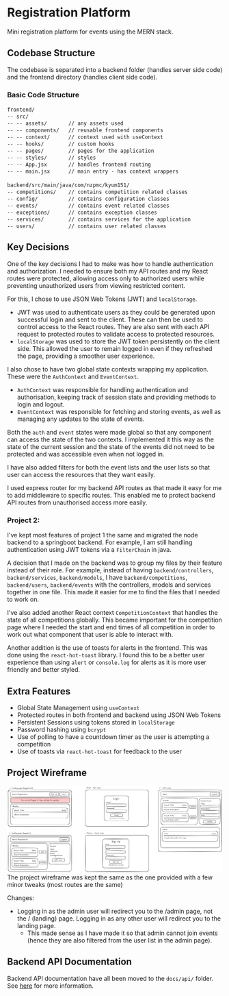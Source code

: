 # Registration Platform
Mini registration platform for events using the MERN stack.

## Codebase Structure

The codebase is separated into a backend folder (handles server side code) and the frontend directory (handles client side code).

### Basic Code Structure
```
frontend/
-- src/
-- -- assets/       // any assets used
-- -- components/   // reusable frontend components
-- -- context/      // context used with useContext
-- -- hooks/        // custom hooks
-- -- pages/        // pages for the application
-- -- styles/       // styles
-- -- App.jsx       // handles frontend routing
-- -- main.jsx      // main entry - has context wrappers

backend/src/main/java/com/nzpmc/kyum151/
-- competitions/    // contains competition related classes
-- config/          // contains configuration classes
-- events/          // contains event related classes
-- exceptions/      // contains exception classes
-- services/        // contains services for the application
-- users/           // contains user related classes   
```

## Key Decisions
One of the key decisions I had to make was how to handle authentication and authorization. I needed to ensure both my API routes and my React routes were protected, allowing access only to authorized users while preventing unauthorized users from viewing restricted content.

For this, I chose to use JSON Web Tokens (JWT) and `localStorage`.
- JWT was used to authenticate users as they could be generated upon successful login and sent to the client. These can then be used to control access to the React routes. They are also sent with each API request to protected routes to validate access to protected resources.
- `localStorage` was used to store the JWT token persistently on the client side. This allowed the user to remain logged in even if they refreshed the page, providing a smoother user experience.

I also chose to have two global state contexts wrapping my application. These were the `AuthContext` and `EventContext`.
- `AuthContext` was responsible for handling authentication and authorisation, keeping track of session state and providing methods to login and logout.
- `EventContext` was responsible for fetching and storing events, as well as managing any updates to the state of events.

Both the `auth` and `event` states were made global so that any component can access the state of the two contexts. I implemented it this way as the state of the current session and the state of the events did not need to be protected and was accessible even when not logged in.

I have also added filters for both the event lists and the user lists so that user can access the resources that they want easily.

I used express router for my backend API routes as that made it easy for me to add middleware to specific routes. This enabled me to protect backend API routes from unauthorised access more easily.

### Project 2:
I've kept most features of project 1 the same and migrated the node backend to a springboot backend. For example, I am still handling authentication using JWT tokens via a `FilterChain` in java.

A decision that I made on the backend was to group my files by their feature instead of their role. For example, instead of having `backend/controllers`, `backend/services`, `backend/models`, I have `backend/competitions`, `backend/users`, `backend/events` with the controllers, models and services together in one file. This made it easier for me to find the files that I needed to work on.

I've also added another React context `CompetitionContext` that handles the state of all competitions globally. This became important for the competition page where I needed the start and end times of all competition in order to work out what component that user is able to interact with.

Another addition is the use of toasts for alerts in the frontend. This was done using the `react-hot-toast` library. I found this to be a better user experience than using `alert` or `console.log` for alerts as it is more user friendly and better styled.

## Extra Features
- Global State Management using `useContext`
- Protected routes in both frontend and backend using JSON Web Tokens
- Persistent Sessions using tokens stored in `localStorage`
- Password hashing using `bcrypt`
- Use of polling to have a countdown timer as the user is attempting a competition
- Use of toasts via `react-hot-toast` for feedback to the user

## Project Wireframe
![](mockup.png)
The project wireframe was kept the same as the one provided with a few minor tweaks (most routes are the same)

Changes:
- Logging in as the admin user will redirect you to the /admin page, not the / (landing) page. Logging in as any other user will redirect you to the landing page.
    - This made sense as I have made it so that admin cannot join events (hence they are also filtered from the user list in the admin page).

## Backend API Documentation
Backend API documentation have all been moved to the `docs/api/` folder.
See [here](docs/api/) for more information.
